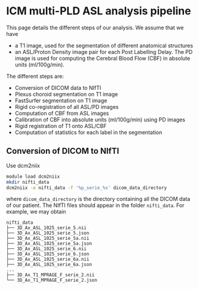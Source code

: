 # ICM multi-PLD ASL analysis pipeline

This page details the different steps of our analysis. We assume that we have
- a T1 image, used for the segmentation of different anatomical structures
- an ASL/Proton Density image pair for each Post Labelling Delay. The PD image is used for computing the Cerebral Blood Flow (CBF) in absolute units (ml/100g/min).

The different steps are:
- Conversion of DICOM data to NIfTI
- Plexus choroid segmentation on T1 image
- FastSurfer segmentation on T1 image
- Rigid co-registration of all ASL/PD images
- Computation of CBF from ASL images
- Calibration of CBF into absolute units (ml/100g/min) using PD images
- Rigid registration of T1 onto ASL/CBF
- Computation of statistics for each label in the segmentation

## Conversion of DICOM to NIfTI
Use dcm2niix
```bash
module load dcm2niix
mkdir nifti_data
dcm2niix -o nifti_data -f '%p_serie_%s' dicom_data_directory
```
where `dicom_data_directory` is the directory containing all the DICOM data of our patient.
The NIfTI files should appear in the folder `nifti_data`.
For example, we may obtain
````
nifti_data
├── 3D_Ax_ASL_1025_serie_5.nii
├── 3D_Ax_ASL_1025_serie_5.json
├── 3D_Ax_ASL_1025_serie_5a.nii
├── 3D_Ax_ASL_1025_serie_5a.json
├── 3D_Ax_ASL_1025_serie_6.nii
├── 3D_Ax_ASL_1025_serie_6.json
├── 3D_Ax_ASL_1025_serie_6a.nii
├── 3D_Ax_ASL_1025_serie_6a.json
...
├── 3D_Ax_T1_MPRAGE_F_serie_2.nii
└── 3D_Ax_T1_MPRAGE_F_serie_2.json
````
